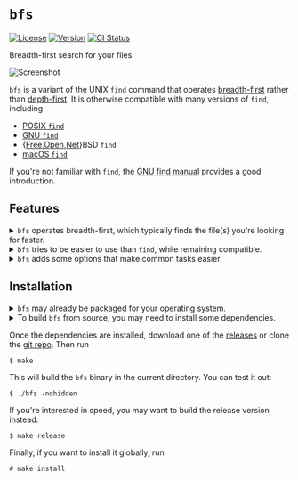 `bfs`
=====

[![License](http://img.shields.io/badge/license-0BSD-blue.svg)](https://github.com/tavianator/bfs/blob/main/LICENSE)
[![Version](https://img.shields.io/github/v/tag/tavianator/bfs?label=version)](https://github.com/tavianator/bfs/releases)
[![CI Status](https://github.com/tavianator/bfs/actions/workflows/ci.yml/badge.svg)](https://github.com/tavianator/bfs/actions/workflows/ci.yml)

Breadth-first search for your files.

<img src="https://tavianator.github.io/bfs/animation.svg" alt="Screenshot" />

`bfs` is a variant of the UNIX `find` command that operates [breadth-first](https://en.wikipedia.org/wiki/Breadth-first_search) rather than [depth-first](https://en.wikipedia.org/wiki/Depth-first_search).
It is otherwise compatible with many versions of `find`, including

- [POSIX `find`](http://pubs.opengroup.org/onlinepubs/9699919799/utilities/find.html)
- [GNU `find`](https://www.gnu.org/software/findutils/)
- {[Free](https://www.freebsd.org/cgi/man.cgi?find(1)),[Open](https://man.openbsd.org/find.1),[Net](https://man.netbsd.org/find.1)}BSD `find`
- [macOS `find`](https://ss64.com/osx/find.html)

If you're not familiar with `find`, the [GNU find manual](https://www.gnu.org/software/findutils/manual/html_mono/find.html) provides a good introduction.


Features
--------

<details>
<summary><code>bfs</code> operates breadth-first, which typically finds the file(s) you're looking for faster.</summary>

Imagine the following directory tree:

<pre>
haystack
├── deep
│   └── 1
│       └── 2
│           └── 3
│               └── 4
│                   └── ...
└── shallow
    └── <strong>needle</strong>
</pre>

`find` will explore the entire `deep` directory tree before it ever gets to the `shallow` one that contains what you're looking for.

<pre>
$ <strong>find</strong> haystack
haystack
haystack/deep
haystack/deep/1
haystack/deep/1/2
haystack/deep/1/2/3
haystack/deep/1/2/3/4
...
haystack/shallow
<strong>haystack/shallow/needle</strong>
</pre>

On the other hand, `bfs` lists files from shallowest to deepest, so you never have to wait for it to explore an entire unrelated subtree.

<pre>
$ <strong>bfs</strong> haystack
haystack
haystack/deep
haystack/shallow
haystack/deep/1
<strong>haystack/shallow/needle</strong>
haystack/deep/1/2
haystack/deep/1/2/3
haystack/deep/1/2/3/4
...
</pre>
</details>

<details>
<summary><code>bfs</code> tries to be easier to use than <code>find</code>, while remaining compatible.</summary>

For example, `bfs` is less picky about where you put its arguments:

<pre>
$ <strong>bfs</strong> -L -name 'needle' <em>haystack</em>    │ $ <strong>find</strong> -L -name 'needle' <em>haystack</em>
<strong>haystack/needle</strong>                     │ find: paths must precede expression: haystack
                                    │
$ <strong>bfs</strong> <em>haystack</em> -L -name 'needle'    │ $ <strong>find</strong> <em>haystack</em> -L -name 'needle'
<strong>haystack/needle</strong>                     │ find: unknown predicate `-L'
                                    │
$ <strong>bfs</strong> -L <em>haystack</em> -name 'needle'    │ $ <strong>find</strong> -L <em>haystack</em> -name 'needle'
<strong>haystack/needle</strong>                     │ <strong>haystack/needle</strong>
</pre>
</details>

<details>
<summary><code>bfs</code> adds some options that make common tasks easier.</summary>

### `-exclude`

The `-exclude` operator skips an entire subtree whenever an expression matches.
For example, `-exclude -name .git` will exclude any files or directories named `.git` from the search results.
`-exclude` is easier to use than the standard `-prune` action; compare

    bfs -name config -exclude -name .git

to the equivalent

    find ! \( -name .git -prune \) -name config

Unlike `-prune`, `-exclude` even works in combination with `-depth`/`-delete`.

---

### `-hidden`/`-nohidden`

`-hidden` matches "hidden" files (dotfiles).
`bfs -hidden` is effectively shorthand for

    find \( -name '.*' -not -name . -not -name ..` \)

`-nohidden` is equivalent to `-exclude -hidden`.

---

### `-unique`

This option ensures that `bfs` only visits each file once, even if it's reachable through multiple hard or symbolic links.
It's particularly useful when following symbolic links (`-L`).

---

### `-color`/`-nocolor`

When printing to a terminal, `bfs` automatically colors paths like GNU `ls`, according to the `LS_COLORS` environment variable.
The `-color` and `-nocolor` options override the automatic behavior, which may be handy when you want to preserve colors through a pipe:

    bfs -color | less -R

If the [`NO_COLOR`](https://no-color.org/) environment variable is set, colors will be disabled by default.
</details>


Installation
------------

<details>
<summary><code>bfs</code> may already be packaged for your operating system.</summary>

<pre>
<strong>Alpine Linux</strong>
# apk add bfs

<strong>Debian/Ubuntu</strong>
# apt install bfs

<strong>NixOS</strong>
# nix-env -i bfs

<strong>Void Linux</strong>
# xbps-install -S bfs

<strong>FreeBSD</strong>
# pkg install bfs

<strong>MacPorts</strong>
# port install bfs

<strong>Homebrew</strong>
$ brew install tavianator/tap/bfs
</pre>
</details>

<details>
<summary>To build <code>bfs</code> from source, you may need to install some dependencies.</summary>

The only absolute requirements for building `bfs` are a C compiler and GNU make.
These are installed by default on many systems, and easy to install on most others.
Refer to your operating system's documentation on building software.

`bfs` also depends on some system libraries for some of its features.
These dependencies are optional, and can be turned off at build time if necessary by setting the appropriate variable to the empty string (e.g. `make WITH_ONIGURUMA=`).

| Dependency                                            | Platforms  | `make` flag      |
|-------------------------------------------------------|------------|------------------|
| [acl](https://savannah.nongnu.org/projects/acl)       | Linux only | `WITH_ACL`       |
| [attr](https://savannah.nongnu.org/projects/attr)     | Linux only | `WITH_ATTR`      |
| [libcap](https://sites.google.com/site/fullycapable/) | Linux only | `WITH_LIBCAP`    |
| [Oniguruma](https://github.com/kkos/oniguruma)        | All        | `WITH_ONIGURUMA` |

Here's how to install them on some common platforms:

<pre>
<strong>Alpine Linux</strong>
# apk add acl-dev attr-dev libcap-dev oniguruma-dev

<strong>Arch Linux</strong>
# pacman -S acl attr libcap oniguruma

<strong>Debian/Ubuntu</strong>
# apt install acl libacl1-dev attr libattr1-dev libcap2-bin libcap-dev libonig-dev

<strong>NixOS</strong>
# nix-env -i acl attr libcap oniguruma

<strong>Void Linux</strong>
# xbps-install -S acl-devel attr-devel libcap-devel oniguruma-devel

<strong>FreeBSD</strong>
# pkg install oniguruma

<strong>MacPorts</strong>
# port install oniguruma6

<strong>Homebrew</strong>
$ brew install oniguruma
</pre>
</details>

Once the dependencies are installed, download one of the [releases](https://github.com/tavianator/bfs/releases) or clone the [git repo](https://github.com/tavianator/bfs).
Then run

    $ make

This will build the `bfs` binary in the current directory.
You can test it out:

    $ ./bfs -nohidden

If you're interested in speed, you may want to build the release version instead:

    $ make release

Finally, if you want to install it globally, run

    # make install
